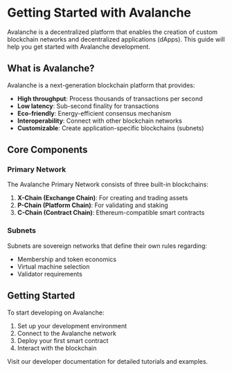 # Getting Started with Avalanche

Avalanche is a decentralized platform that enables the creation of custom blockchain networks and decentralized applications (dApps). This guide will help you get started with Avalanche development.

## What is Avalanche?

Avalanche is a next-generation blockchain platform that provides:

- **High throughput**: Process thousands of transactions per second
- **Low latency**: Sub-second finality for transactions
- **Eco-friendly**: Energy-efficient consensus mechanism
- **Interoperability**: Connect with other blockchain networks
- **Customizable**: Create application-specific blockchains (subnets)

## Core Components

### Primary Network

The Avalanche Primary Network consists of three built-in blockchains:

1. **X-Chain (Exchange Chain)**: For creating and trading assets
2. **P-Chain (Platform Chain)**: For validating and staking
3. **C-Chain (Contract Chain)**: Ethereum-compatible smart contracts

### Subnets

Subnets are sovereign networks that define their own rules regarding:
- Membership and token economics
- Virtual machine selection
- Validator requirements

## Getting Started

To start developing on Avalanche:

1. Set up your development environment
2. Connect to the Avalanche network
3. Deploy your first smart contract
4. Interact with the blockchain

Visit our developer documentation for detailed tutorials and examples.
